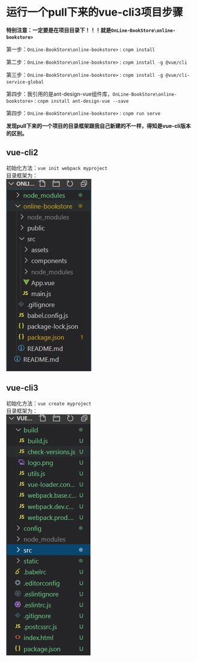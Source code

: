 # 运行一个pull下来的vue-cli3项目步骤  
**特别注意：一定要是在项目目录下！！！就是`OnLine-BookStore\online-bookstore>`**  

第一步：`OnLine-BookStore\online-bookstore>` : `cnpm install`  

第二步：`OnLine-BookStore\online-bookstore>` : `cnpm install -g @vue/cli`  

第三步：`OnLine-BookStore\online-bookstore>` : `cnpm install -g @vue/cli-service-global`  

第四步：我引用的是ant-design-vue组件库，`OnLine-BookStore\online-bookstore>` : `cnpm install ant-design-vue --save`

第四步：`OnLine-BookStore\online-bookstore>` : `cnpm run serve`  
  
  
**发现pull下来的一个项目的目录框架跟我自己新建的不一样，得知是vue-cli版本的区别。**  

## vue-cli2  
初始化方法：`vue init webpack myproject`  
目录框架为：  
![vue/cli3目录框架](/pictures/notes/vue-cli3目录框架.jpg)  
 

## vue-cli3  
初始化方法：`vue create myproject`  
目录框架为：  
![vue-cli2目录框架](/pictures/notes/vue-cli2目录框架.jpg)  




